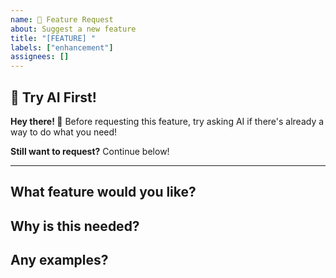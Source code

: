 ```yaml
---
name: 🚀 Feature Request
about: Suggest a new feature
title: "[FEATURE] "
labels: ["enhancement"]
assignees: []
---
```


## 🤖 Try AI First!

**Hey there! 👋** Before requesting this feature, try asking AI if there's already a way to do what you need!

**Still want to request?** Continue below!

---

## What feature would you like?
<!-- Describe the feature -->

## Why is this needed?
<!-- Why would this be helpful? -->

## Any examples?
<!-- Share examples if available -->
